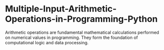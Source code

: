 # Multiple-Input-Arithmetic-Operations-in-Programming-Python
Arithmetic operations are fundamental mathematical calculations performed on numerical values in programming. They form the foundation of computational logic and data processing.
